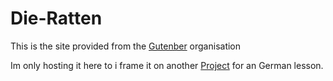 # Die-Ratten

This is the site provided from the [Gutenber](https://www.gutenberg.org/ebooks/52952) organisation

Im only hosting it here to i frame it on another [Project](https://github.com/elias-muc09/Die-Ratten-Home) for an German lesson.
